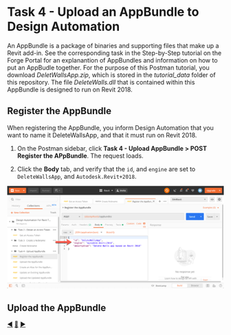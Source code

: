 # Task 4 - Upload an AppBundle to Design Automation

An AppBundle is a package of binaries and supporting files that make up a Revit add-in. See the corresponding task in the Step-by-Step tutorial on the Forge Portal for an explanantion of AppBundles and information on how to put an AppBudle together. For the purpose of this Postman tutorial, you download *DeletWallsApp.zip*, which is stored in the *tutorial_data* folder of this repository. The file *DeleteWalls.dll* that is contained within this AppBundle is designed to run on Revit 2018.

## Register the AppBundle

When registering the AppBundle, you inform Design Automation that you want to name it DeleteWallsApp, and that it must run on Revit 2018.

1. On the Postman sidebar, click **Task 4 - Upload AppBundle > POST Register the APpBundle**. The request loads.

2. Click the **Body** tab, and verify that the `id`, and `engine` are set to `DeleteWallsApp`, and `Autodesk.Revit+2018`.

![AppBundle Body](../images/task4-appbundle_body.png "AppBundle Body") 


## Upload the AppBundle

[:arrow_backward:](task-3.md)  [:arrow_up_small:](../readme.md)  [:arrow_forward:](task-4.md)